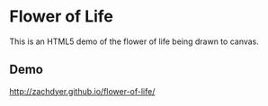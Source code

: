# Flower of Life
This is an HTML5 demo of the flower of life being drawn to canvas.

## Demo
http://zachdyer.github.io/flower-of-life/

